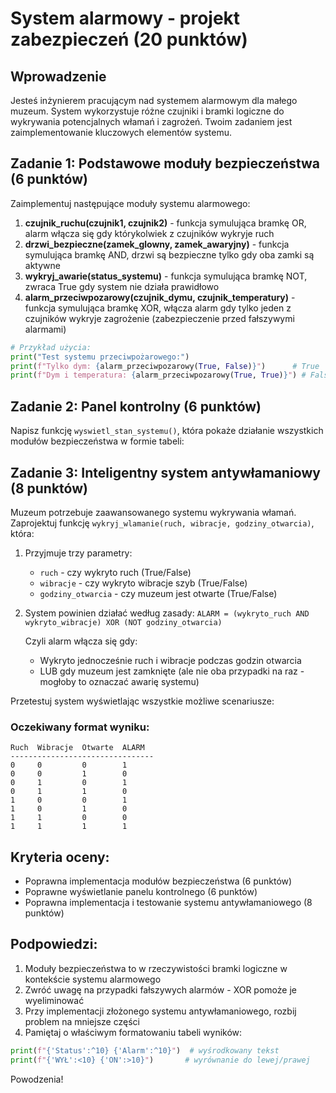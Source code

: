 # System alarmowy - projekt zabezpieczeń (20 punktów)

## Wprowadzenie
Jesteś inżynierem pracującym nad systemem alarmowym dla małego muzeum. System wykorzystuje różne czujniki i bramki logiczne do wykrywania potencjalnych włamań i zagrożeń. Twoim zadaniem jest zaimplementowanie kluczowych elementów systemu.

## Zadanie 1: Podstawowe moduły bezpieczeństwa (6 punktów)
Zaimplementuj następujące moduły systemu alarmowego:

1. **czujnik_ruchu(czujnik1, czujnik2)** - funkcja symulująca bramkę OR, alarm włącza się gdy którykolwiek z czujników wykryje ruch
2. **drzwi_bezpieczne(zamek_glowny, zamek_awaryjny)** - funkcja symulująca bramkę AND, drzwi są bezpieczne tylko gdy oba zamki są aktywne
3. **wykryj_awarie(status_systemu)** - funkcja symulująca bramkę NOT, zwraca True gdy system nie działa prawidłowo
4. **alarm_przeciwpozarowy(czujnik_dymu, czujnik_temperatury)** - funkcja symulująca bramkę XOR, włącza alarm gdy tylko jeden z czujników wykryje zagrożenie (zabezpieczenie przed fałszywymi alarmami)

```python
# Przykład użycia:
print("Test systemu przeciwpożarowego:")
print(f"Tylko dym: {alarm_przeciwpozarowy(True, False)}")      # True
print(f"Dym i temperatura: {alarm_przeciwpozarowy(True, True)}") # False (możliwa awaria czujników)
```

## Zadanie 2: Panel kontrolny (6 punktów)
Napisz funkcję `wyswietl_stan_systemu()`, która pokaże działanie wszystkich modułów bezpieczeństwa w formie tabeli:


## Zadanie 3: Inteligentny system antywłamaniowy (8 punktów)

Muzeum potrzebuje zaawansowanego systemu wykrywania włamań. Zaprojektuj funkcję `wykryj_wlamanie(ruch, wibracje, godziny_otwarcia)`, która:

1. Przyjmuje trzy parametry:
   - `ruch` - czy wykryto ruch (True/False)
   - `wibracje` - czy wykryto wibracje szyb (True/False)
   - `godziny_otwarcia` - czy muzeum jest otwarte (True/False)

2. System powinien działać według zasady:
   `ALARM = (wykryto_ruch AND wykryto_wibracje) XOR (NOT godziny_otwarcia)`
   
   Czyli alarm włącza się gdy:
   - Wykryto jednocześnie ruch i wibracje podczas godzin otwarcia
   - LUB gdy muzeum jest zamknięte (ale nie oba przypadki na raz - mogłoby to oznaczać awarię systemu)

Przetestuj system wyświetlając wszystkie możliwe scenariusze:

### Oczekiwany format wyniku:
```
Ruch  Wibracje  Otwarte  ALARM
--------------------------------
0     0         0        1
0     0         1        0
0     1         0        1
0     1         1        0
1     0         0        1
1     0         1        0
1     1         0        0
1     1         1        1
```

## Kryteria oceny:
- Poprawna implementacja modułów bezpieczeństwa (6 punktów)
- Poprawne wyświetlanie panelu kontrolnego (6 punktów)
- Poprawna implementacja i testowanie systemu antywłamaniowego (8 punktów)

## Podpowiedzi:
1. Moduły bezpieczeństwa to w rzeczywistości bramki logiczne w kontekście systemu alarmowego
2. Zwróć uwagę na przypadki fałszywych alarmów - XOR pomoże je wyeliminować
3. Przy implementacji złożonego systemu antywłamaniowego, rozbij problem na mniejsze części
4. Pamiętaj o właściwym formatowaniu tabeli wyników:
```python
print(f"{'Status':^10} {'Alarm':^10}")  # wyśrodkowany tekst
print(f"{'WYŁ':<10} {'ON':>10}")       # wyrównanie do lewej/prawej
```

Powodzenia!
